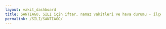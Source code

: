 ```yaml
---
layout: vakit_dashboard
title: SANTIAGO, SILI için iftar, namaz vakitleri ve hava durumu - ilçe/eyalet seç
permalink: /SILI/SANTIAGO/
---
```


<script type="text/javascript">
  var GLOBAL_COUNTRY = 'SILI';
  var GLOBAL_CITY = 'SANTIAGO';
  var GLOBAL_STATE = '';
  var lat = 72;
  var lon = 21;
</script>
